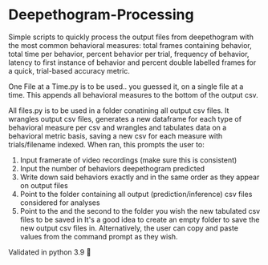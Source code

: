 # Deepethogram-Processing
Simple scripts to quickly process the output files from deepethogram with the most common behavioral measures: total frames containing behavior, total time per behavior, percent behavior per trial, frequency of behavior, latency to first instance of behavior and percent double labelled frames for a quick, trial-based accuracy metric.

One File at a Time.py is to be used.. you guessed it, on a single file at a time. This appends all behavioral measures to the bottom of the output csv.

All files.py is to be used in a folder conatining all output csv files. It wrangles output csv files, generates a new dataframe for each type of behavioral measure per csv and wrangles and tabulates data on a behavioral metric basis, saving a new csv for each measure with trials/filename indexed. 
When ran, this prompts the user to:
1. Input framerate of video recordings (make sure this is consistent)
2. Input the number of behaviors deepethogram predicted
3. Write down said behaviors exactly and in the same order as they appear on output files
4. Point to the folder containing all output (prediction/inference) csv files considered for analyses
5. Point to the and the second to the folder you wish the new tabulated csv files to be saved in 
It's a good idea to create an empty folder to save the new output csv files in. Alternatively, the user can copy and paste values from the command prompt as they wish.

Validated in python 3.9 🐍
